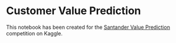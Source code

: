 # Customer Value Prediction
This notebook has been created for the <a href="https://www.kaggle.com/c/santander-value-prediction-challenge">Santander Value Prediction<a/> competition on Kaggle.
